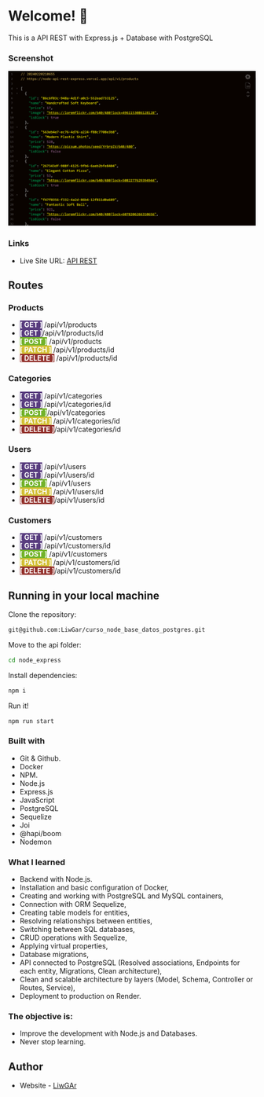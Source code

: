 # Welcome! 👋

This is a API REST with Express.js + Database with PostgreSQL

### Screenshot
![](./images/node-api-rest-express.vercel.app_api_v1_products(Nest%20Hub%20Max).png)

### Links
- Live Site URL: [API REST](https://curso-node-base-datos-postgres.onrender.com)

## Routes

### Products
- <span style="background: #593d7f; color: white; bold"> **[ GET ]**</span> /api/v1/products
- <span style="background: #593d7f; color: white; bold"> **[ GET ]**</span>/api/v1/products/id
- <span style="background: #73b32b; color: white; bold"> **[ POST ]**</span> /api/v1/products
- <span style="background: #d3c137; color: white; bold"> **[ PATCH ]**</span> /api/v1/products/id
- <span style="background: #93312c; color: white; bold"> **[ DELETE ]**</span> /api/v1/products/id

### Categories
- <span style="background: #593d7f; color: white; bold"> **[ GET ]**</span> /api/v1/categories
- <span style="background: #593d7f; color: white; bold"> **[ GET ]**</span> /api/v1/categories/id
- <span style="background: #73b32b; color: white; bold"> **[ POST ]**</span>/api/v1/categories
- <span style="background: #d3c137; color: white; bold"> **[ PATCH ]**</span> /api/v1/categories/id
- <span style="background: #93312c; color: white; bold"> **[ DELETE ]**</span>/api/v1/categories/id

### Users
- <span style="background: #593d7f; color: white; bold"> **[ GET ]**</span> /api/v1/users
- <span style="background: #593d7f; color: white; bold"> **[ GET ]**</span>  /api/v1/users/id
- <span style="background: #73b32b; color: white; bold"> **[ POST ]**</span> /api/v1/users
- <span style="background: #d3c137; color: white; bold"> **[ PATCH ]**</span> /api/v1/users/id
- <span style="background: #93312c; color: white; bold"> **[ DELETE ]**</span>/api/v1/users/id

### Customers
- <span style="background: #593d7f; color: white; bold"> **[ GET ]**</span> /api/v1/customers
- <span style="background: #593d7f; color: white; bold"> **[ GET ]**</span>  /api/v1/customers/id
- <span style="background: #73b32b; color: white; bold"> **[ POST ]**</span> /api/v1/customers
- <span style="background: #d3c137; color: white; bold"> **[ PATCH ]**</span> /api/v1/customers/id
- <span style="background: #93312c; color: white; bold"> **[ DELETE ]**</span>/api/v1/customers/id

## Running in your local machine
Clone the repository:
```sh
git@github.com:LiwGar/curso_node_base_datos_postgres.git
```
Move to the api folder:
```sh
cd node_express
```
Install dependencies:
```sh
npm i
```
Run it!
```sh
npm run start
```

### Built with
- Git & Github.
- Docker
- NPM.
- Node.js
- Express.js
- JavaScript
- PostgreSQL
- Sequelize
- Joi
- @hapi/boom
- Nodemon

### What I learned
- Backend with Node.js.
- Installation and basic configuration of Docker,
- Creating and working with PostgreSQL and MySQL containers,
- Connection with ORM Sequelize,
- Creating table models for entities,
- Resolving relationships between entities,
- Switching between SQL databases,
- CRUD operations with Sequelize,
- Applying virtual properties,
- Database migrations,
- API connected to PostgreSQL (Resolved associations, Endpoints for each entity, Migrations, Clean architecture),
- Clean and scalable architecture by layers (Model, Schema, Controller or Routes, Service),
- Deployment to production on Render.

### The objective is:
- Improve the development with Node.js and Databases.
- Never stop learning.

## Author
- Website - [LiwGAr](https://liwgar-portfolio.vercel.app/)
  
